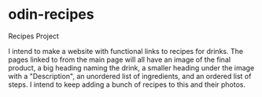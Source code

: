 # odin-recipes
Recipes Project

I intend to make a website with functional links to recipes for drinks.
The pages linked to from the main page will all have an image of the final product, a big heading naming the drink, a smaller heading under the image with a "Description", an unordered list of ingredients, and an ordered list of steps.
I intend to keep adding a bunch of recipes to this and their photos.
